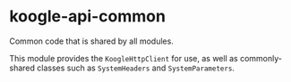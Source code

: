 # koogle-api-common

Common code that is shared by all modules.

This module provides the `KoogleHttpClient` for use,
as well as commonly-shared classes such as `SystemHeaders`
and `SystemParameters`.
